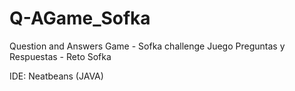 # Q-AGame_Sofka

Question and Answers Game - Sofka challenge
Juego Preguntas y Respuestas - Reto Sofka

IDE: Neatbeans (JAVA)
